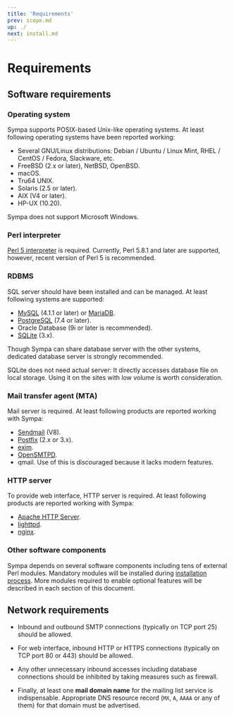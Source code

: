 ```yaml
---
title: 'Requirements'
prev: scope.md
up: ./
next: install.md
---
```


Requirements
============

Software requirements
---------------------

### Operating system

Sympa supports POSIX-based Unix-like operating systems.  At least following
operating systems have been reported working:

  - Several GNU/Linux distributions: Debian / Ubuntu / Linux Mint,
    RHEL / CentOS / Fedora, Slackware, etc.
  - FreeBSD (2.x or later), NetBSD, OpenBSD.
  - macOS.
  - Tru64 UNIX.
  - Solaris (2.5 or later).
  - AIX (V4 or later).
  - HP-UX (10.20).

Sympa does not support Microsoft Windows.

### Perl interpreter

[Perl 5 interpreter](https://www.perl.org/get.html) is required.
Currently, Perl 5.8.1 and later are supported, however, recent version of
Perl 5 is recommended.

### RDBMS

SQL server should have been installed and can be managed.  At least following
systems are supported:

  - [MySQL](https://dev.mysql.com/downloads/) (4.1.1 or later)
    or [MariaDB](https://mariadb.com/downloads/mariadb-tx).
  - [PostgreSQL](https://www.postgresql.org/download/) (7.4 or later).
  - Oracle Database (9i or later is recommended).
  - [SQLite](https://www.sqlite.org/download.html) (3.x).

Though Sympa can share database server with the other systems, dedicated
database server is strongly recommended.

SQLite does not need actual server: It directly accesses database file on
local storage.  Using it on the sites with low volume is worth consideration.

### Mail transfer agent (MTA)

Mail server is required.  At least following products are reported working
with Sympa:

  - [Sendmail](https://www.proofpoint.com/us/sendmail-open-source) (V8).
  - [Postfix](http://www.postfix.org/) (2.x or 3.x).
  - [exim](http://www.exim.org/mirrors.html).
  - [OpenSMTPD](https://www.opensmtpd.org/).
  - qmail.  Use of this is discouraged because it lacks modern features.

### HTTP server

To provide web interface, HTTP server is required.  At least following
products are reported working with Sympa:

  - [Apache HTTP Server](http://httpd.apache.org/download.cgi).
  - [lighttpd](http://redmine.lighttpd.net/projects/lighttpd/wiki/GetLighttpd).
  - [nginx](https://nginx.org/en/download.html).

### Other software components

Sympa depends on several software components including tens of external Perl
modules.  Mandatory modules will be installed during
[installation process](install.md).  More modules required to enable optional
features will be described in each section of this document.

Network requirements
--------------------

  * Inbound and outbound SMTP connections (typically on TCP port 25) should be
    allowed.

  * For web interface, inbound HTTP or HTTPS connections (typically on TCP
    port 80 or 443) should be allowed.

  * Any other unnecessary inbound accesses including database connections
    should be inhibited by taking measures such as firewall.

  * Finally, at least one **mail domain name** for the mailing list service is
    indispensable.  Appropriate DNS resource record (``MX``, ``A``, ``AAAA``
    or any of them) for that domain must be advertised.


